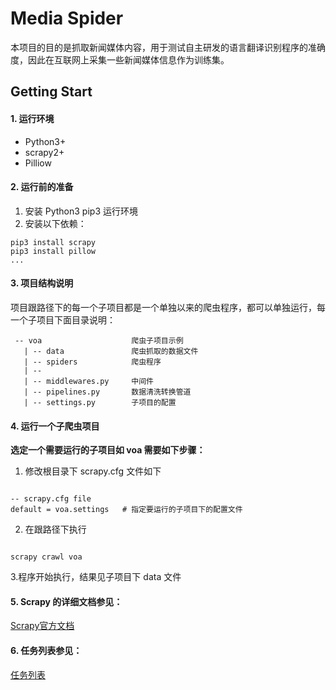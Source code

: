 # Media Spider
  本项目的目的是抓取新闻媒体内容，用于测试自主研发的语言翻译识别程序的准确度，因此在互联网上采集一些新闻媒体信息作为训练集。
## Getting Start
#### 1. 运行环境

  - Python3+
  - scrapy2+
  - Pilliow

#### 2. 运行前的准备
1. 安装 Python3 pip3 运行环境
2. 安装以下依赖：
```shell
pip3 install scrapy
pip3 install pillow
...
```

#### 3. 项目结构说明
项目跟路径下的每一个子项目都是一个单独以来的爬虫程序，都可以单独运行，每一个子项目下面目录说明：

```shell
 -- voa                    爬虫子项目示例
   | -- data               爬虫抓取的数据文件
   | -- spiders            爬虫程序
   | -- 
   | -- middlewares.py     中间件
   | -- pipelines.py       数据清洗转换管道
   | -- settings.py        子项目的配置
```

#### 4. 运行一个子爬虫项目

**选定一个需要运行的子项目如 voa 需要如下步骤：**
  1. 修改根目录下 scrapy.cfg 文件如下
```text

-- scrapy.cfg file
default = voa.settings   # 指定要运行的子项目下的配置文件

```
  2. 在跟路径下执行
```shell

scrapy crawl voa

```
  3.程序开始执行，结果见子项目下 data 文件

#### 5. Scrapy 的详细文档参见：
[Scrapy官方文档](https://docs.scrapy.org/en/latest/)

#### 6. 任务列表参见：
[任务列表](https://github.com/zhaotianxiang/MediaSpider/blob/master/summary.md)